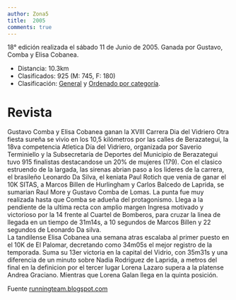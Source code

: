 ```yaml
---
author: Zona5
title:  2005
comments: true
---
```

18° edición realizada el sábado 11 de Junio de 2005. Ganada por Gustavo, Comba y Elisa Cobanea.

* Distancia: 10.3km
* Clasificados: 925 (M: 745, F: 180)
* Clasificación: [General](/clasificacion/2005/2005.html) y [Ordenado por categoría](/clasificacion/2005/2005cat.html).

# Revista

 Gustavo Comba y Elisa Cobanea ganan la XVIII Carrera Dia del Vidriero
    Otra fiesta sureña se vivio en los 10,5 kilómetros por las calles de Berazategui,  la 18va  competencia Atletica Día del Vidriero, organizada por Saverio Terminiello y la Subsecretaría de Deportes del Municipio de Berazategui tuvo 915 finalistas destacandose un 20% de mujeres (179). 
     Con el clasico estruendo de la largada, las sirenas abrian paso a los lideres de la carrera, el brasileño Leonardo Da Silva, el keniata Paul Rotich que venia de ganar el 10K SITAS, a Marcos Billen de Hurlingham y Carlos Balcedo de Laprida, se sumarian Raul More y Gustavo Comba de Lomas.   La punta fue muy realizada hasta que Comba se adueña del protagonismo. Llega a la pendiente de la ultima recta con amplio margen   Ingresa motivado y victorioso por la 14 frente al Cuartel de Bomberos, para cruzar la linea de llegada en un tiempo de 31m14s, a 10 segundos de Marcos Billen y 22 segundos de Leonardo Da silva.  
     La tandilense Elisa Cobanea una semana atras escalaba al primer puesto en el 10K de El Palomar, decretando como 34m05s el mejor registro de la temporada.   Suma su 13er victoria en la capital del Vidrio, con 35m31s y una diferencia de un minuto sobre Nadia Rodriguez de Laprida, a metros del final en la definicion por el tercer lugar Lorena Lazaro supera a la platense Andrea Graciano. Mientras que Lorena Galan llega en la quinta posición.
     
      
Fuente [runningteam.blogspot.com](http://runningteam.blogspot.com/2005/06/gustavo-comba-y-elisa-cobanea-ganan-la.html)